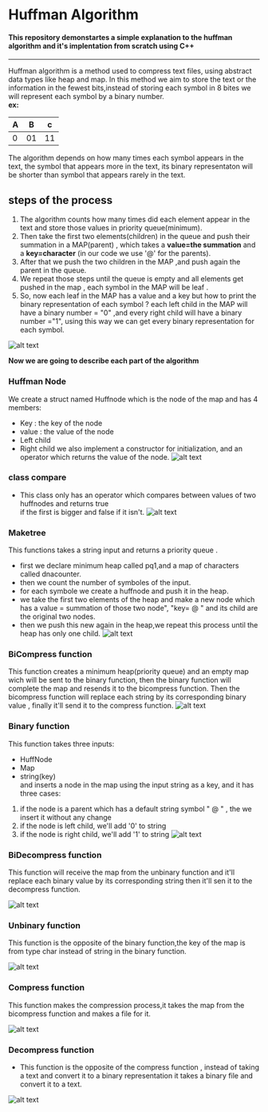 # Huffman Algorithm
#### This repository demonstartes a simple explanation to the huffman algorithm and it's implentation from scratch using C++
---
Huffman algorithm is a method used to compress text files, using abstract data types like heap and map.
In this method we aim to store the text or the information in the fewest bits,instead of storing each symbol in 8 bites we will represent each symbol by a binary number.  
**ex:** 

 A | B | c
---|---|---
0 | 01| 11

The algorithm depends on how many times each symbol appears in the text, the symbol that appears more in the text, its binary representaton will be shorter than symbol that appears rarely in the text.  
## steps of the process
1. The algorithm counts how many times did each element appear in the text and store those values in priority queue(minimum).
2. Then take the first two elements(children) in the queue and push their summation in a MAP(parent) , which takes a **value=the summation** and a **key=character** (in our code we use '@' for the parents).
3. After that we push the two children in the MAP ,and push again the parent in the queue.
4. We repeat those steps until the queue is empty and all elements get pushed in the map , each symbol in the MAP will be leaf .
5. So, now each leaf in the MAP has a value and a key but how to print the binary representation of each symbol ? each left child in the MAP will have a binary number = "0" ,and every right child will have a binary number ="1", using this way we can get every binary representation for each symbol.

![alt text](ScreenShots/chart.png)


  **Now we are going to describe each part of the algorithm**
### Huffman Node
We create a struct named Huffnode which is the node of the map and has 4 members: 
* Key : the key of the node 
* value : the value of the node
* Left child
* Right child
we also implement a constructor for initialization, and an operator which returns the value of the node.
![alt text](ScreenShots/haffmannode.png)

### class compare
* This class only has an operator which compares between values of two huffnodes and returns true  
if the first is bigger and false if it isn't.
![alt text](ScreenShots/compare.png)

### Maketree
 This functions takes a string input and returns a priority queue .
* first we declare minimum heap called pq1,and a map of characters called dnacounter.
* then we count the number of symboles of the input.
* for each symbole we create a huffnode and push it in the heap.
* we take the first two elements of the heap and make a new node which has a value = summation of those two node", "key= @ " and its child are the original two nodes.
* then we push this new again in the heap,we repeat this process until the heap has only one child.
![alt text](ScreenShots/heap.png)

### BiCompress function
This function creates a minimum heap(priority queue) and an empty map wich will be sent to the binary function, then the binary function will complete the map and resends it to the bicompress function. Then the bicompress function will replace each string by its corresponding binary value , finally it'll send it to the compress function.
![alt text](ScreenShots/bicompress.png)

### Binary function
This function takes three inputs:
* HuffNode
* Map
* string(key)  
and inserts a node in the map using the input string as a key, and it has three cases:
1.  if the node is a parent which has a default string symbol " @ " , the we insert it without any change 
2. if the node is left child, we'll add '0' to string
3. if the node is right child, we'll add '1' to string
![alt text](ScreenShots/binary.png)

### BiDecompress function
This function will receive the map from the unbinary function and it'll replace each binary value by its corresponding string then it'll sen it to the decompress function.

![alt text](ScreenShots/bidecompress.png)

### Unbinary function
This function is the opposite of the binary function,the key of the map is from type char instead of string in the binary function.

![alt text](ScreenShots/unbinary.png)

### Compress function
This function makes the compression process,it takes the map from the bicompress function and makes a file for it.

![alt text](ScreenShots/compress.png)

### Decompress function
* This function is the opposite of the compress function , instead of taking a text and convert it to a binary representation it takes a binary file and convert it to a text.

![alt text](ScreenShots/decompress.png)

